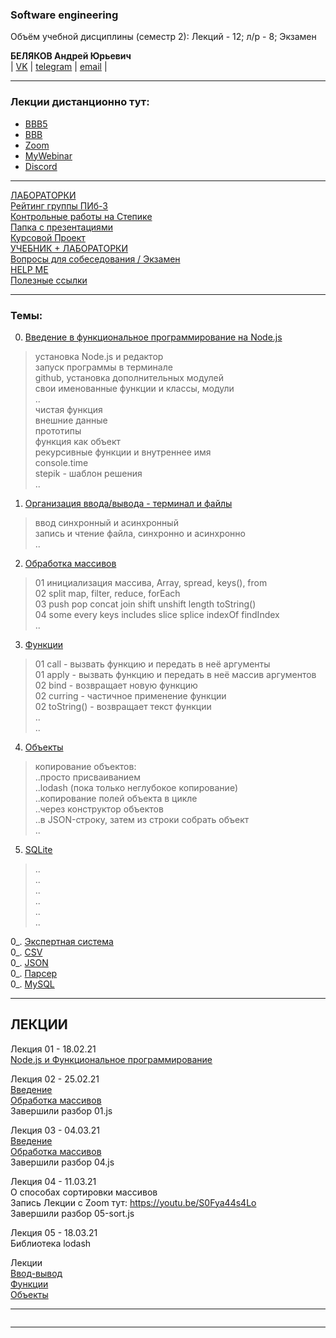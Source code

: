 ### Software engineering  

Объём учебной дисциплины (семестр 2): Лекций - 12; л/р - 8; Экзамен  

**БЕЛЯКОВ Андрей Юрьевич**  
| [VK](https://vk.com/permCube) | [telegram](https://t.me/AndreyPerm) | [email](mailto:belyakov@pgatu.ru) |  
  
--- 

### Лекции дистанционно тут:  

* [BBB5](https://bbb5.psaa.ru/b/and-rqi-vdx)  
* [BBB](https://bbb.psaa.ru/b/and-jcn-9at)  
* [Zoom](https://us04web.zoom.us/j/6931731236?pwd=T1lNamFoMjJtMHlSbWVKZHF2d3Qwdz09)  
* [MyWebinar](https://go.mywebinar.com/npkg-qmfz-cgsl-cdtw)  
* [Discord](https://discord.gg/ZK4kgdn)  

--- 

[ЛАБОРАТОРКИ](LABRAB.md)  
[Рейтинг группы ПИб-3](https://docs.google.com/spreadsheets/d/189XjCTS8Duof7kzUyPp8pZJd0F9IcxT7rorJR9f3Hnk/edit?usp=sharing)  
[Контрольные работы на Степике](https://stepik.org/64867/)  
[Папка с презентациями](https://drive.google.com/drive/folders/1oIwYQdkQ0gjt4PXG1wOf-2JBIxu3rOUT?usp=sharing)  
[Курсовой Проект](https://github.com/permCoding/nodejs21/tree/main/CourseProject)  
[УЧЕБНИК + ЛАБОРАТОРКИ](https://pcoding.ru/pdf/jsFuncCoding.pdf)  
[Вопросы для собеседования / Экзамен](questions.md)  
[HELP ME](HELPME.md)  
[Полезные ссылки](LINKS.md)  

---  

### Темы:  

00. [Введение в функциональное программирование на Node.js](./theme-00-intro/)  
> установка Node.js и редактор  
> запуск программы в терминале  
> github, установка дополнительных модулей  
> свои именованные функции и классы, модули  
> ..  
> чистая функция  
> внешние данные  
> прототипы  
> функция как объект  
> рекурсивные функции и внутреннее имя  
> console.time  
> stepik - шаблон решения  
> ..  

01. [Организация ввода/вывода - терминал и файлы](./theme-01-io/)  
> ввод синхронный и асинхронный  
> запись и чтение файла, синхронно и асинхронно  
> ..  

02. [Обработка массивов](./theme-02-array/)  
> 01 инициализация массива, Array, spread, keys(), from  
> 02 split map, filter, reduce, forEach  
> 03 push pop concat join shift unshift length toString()  
> 04 some every keys includes slice splice indexOf findIndex  
> ..  

03. [Функции](./theme-03-func)  
> 01 call - вызвать функцию и передать в неё аргументы  
> 01 apply - вызвать функцию и передать в неё массив аргументов  
> 02 bind - возвращает новую функцию  
> 02 curring - частичное применение функции  
> 02 toString() - возвращает текст функции  
> ..  
> ..  

04. [Объекты](./theme-04-objects)  
> копирование объектов:  
> ..просто присваиванием  
> ..lodash (пока только неглубокое копирование)  
> ..копирование полей объекта в цикле  
> ..через конструктор объектов  
> ..в JSON-строку, затем из строки собрать объект  
> ..  

05. [SQLite](./theme-05-SQLite)  
> ..  
> ..  
> ..  
> ..  
> ..  
> ..  

0_. [Экспертная система]()  
0_. [CSV]()  
0_. [JSON]()  
0_. [Парсер]()  
0_. [MySQL]()  

---  

## ЛЕКЦИИ  

Лекция 01 - 18.02.21  
[Node.js и Функциональное программирование](https://show.zohopublic.com/publish/lgpre0a1454160d4141e8834b825916cafb31)  

Лекция 02 - 25.02.21  
[Введение](https://github.com/permCoding/se-21/tree/main/theme-00-intro)  
[Обработка массивов](https://github.com/permCoding/se-21/tree/main/theme-02-array)  
Завершили разбор 01.js  

Лекция 03 - 04.03.21  
[Введение](https://github.com/permCoding/se-21/tree/main/theme-00-intro)  
[Обработка массивов](https://github.com/permCoding/se-21/tree/main/theme-02-array)  
Завершили разбор 04.js  

Лекция 04 - 11.03.21  
О способах сортировки массивов  
Запись Лекции с Zoom тут: https://youtu.be/S0Fya44s4Lo  
Завершили разбор 05-sort.js  

Лекция 05 - 18.03.21  
Библиотека lodash  


Лекции  
[Ввод-вывод](https://github.com/permCoding/se-21/tree/main/theme-01-io)  
[Функции](https://github.com/permCoding/se-21/tree/main/theme-03-func)  
[Объекты](https://github.com/permCoding/se-21/tree/main/theme-04-objects)  

---  

```

```

---  


